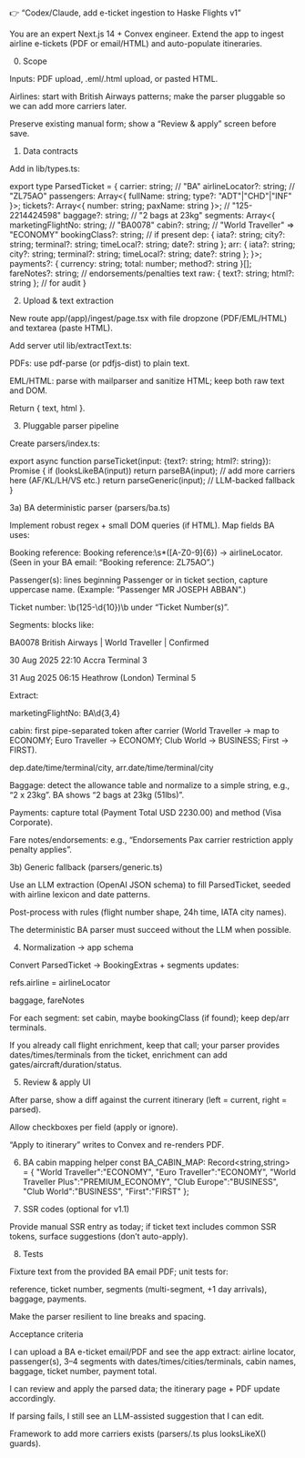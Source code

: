 👉 “Codex/Claude, add e-ticket ingestion to Haske Flights v1”

You are an expert Next.js 14 + Convex engineer. Extend the app to ingest airline e-tickets (PDF or email/HTML) and auto-populate itineraries.

0) Scope

Inputs: PDF upload, .eml/.html upload, or pasted HTML.

Airlines: start with British Airways patterns; make the parser pluggable so we can add more carriers later.

Preserve existing manual form; show a “Review & apply” screen before save.

1) Data contracts

Add in lib/types.ts:

export type ParsedTicket = {
  carrier: string;                       // "BA"
  airlineLocator?: string;               // "ZL75AO"
  passengers: Array<{ fullName: string; type?: "ADT"|"CHD"|"INF" }>;
  tickets?: Array<{ number: string; paxName: string }>; // "125-2214424598"
  baggage?: string;                      // "2 bags at 23kg"
  segments: Array<{
    marketingFlightNo: string;           // "BA0078"
    cabin?: string;                      // "World Traveller" => "ECONOMY"
    bookingClass?: string;               // if present
    dep: { iata?: string; city?: string; terminal?: string; timeLocal?: string; date?: string };
    arr: { iata?: string; city?: string; terminal?: string; timeLocal?: string; date?: string };
  }>;
  payments?: { currency: string; total: number; method?: string }[];
  fareNotes?: string;                    // endorsements/penalties text
  raw: { text?: string; html?: string }; // for audit
}

2) Upload & text extraction

New route app/(app)/ingest/page.tsx with file dropzone (PDF/EML/HTML) and textarea (paste HTML).

Add server util lib/extractText.ts:

PDFs: use pdf-parse (or pdfjs-dist) to plain text.

EML/HTML: parse with mailparser and sanitize HTML; keep both raw text and DOM.

Return { text, html }.

3) Pluggable parser pipeline

Create parsers/index.ts:

export async function parseTicket(input: {text?: string; html?: string}): Promise<ParsedTicket> {
  if (looksLikeBA(input)) return parseBA(input);
  // add more carriers here (AF/KL/LH/VS etc.)
  return parseGeneric(input); // LLM-backed fallback
}

3a) BA deterministic parser (parsers/ba.ts)

Implement robust regex + small DOM queries (if HTML). Map fields BA uses:

Booking reference: Booking reference:\s*([A-Z0-9]{6}) → airlineLocator.
(Seen in your BA email: “Booking reference: ZL75AO”.) 

Passenger(s): lines beginning Passenger or in ticket section, capture uppercase name.
(Example: “Passenger MR JOSEPH ABBAN”.) 

Ticket number: \b(125-\d{10})\b under “Ticket Number(s)”. 

Segments: blocks like:

BA0078
British Airways | World Traveller | Confirmed

30 Aug 2025
22:10
Accra
Terminal 3

31 Aug 2025
06:15
Heathrow (London)
Terminal 5


Extract:

marketingFlightNo: BA\d{3,4}

cabin: first pipe-separated token after carrier (World Traveller → map to ECONOMY; Euro Traveller → ECONOMY; Club World → BUSINESS; First → FIRST). 

dep.date/time/terminal/city, arr.date/time/terminal/city

Baggage: detect the allowance table and normalize to a simple string, e.g., “2 x 23kg”. BA shows “2 bags at 23kg (51lbs)”. 

Payments: capture total (Payment Total USD 2230.00) and method (Visa Corporate). 

Fare notes/endorsements: e.g., “Endorsements Pax carrier restriction apply penalty applies”. 

3b) Generic fallback (parsers/generic.ts)

Use an LLM extraction (OpenAI JSON schema) to fill ParsedTicket, seeded with airline lexicon and date patterns.

Post-process with rules (flight number shape, 24h time, IATA city names).

The deterministic BA parser must succeed without the LLM when possible.

4) Normalization → app schema

Convert ParsedTicket → BookingExtras + segments updates:

refs.airline = airlineLocator

baggage, fareNotes

For each segment: set cabin, maybe bookingClass (if found); keep dep/arr terminals.

If you already call flight enrichment, keep that call; your parser provides dates/times/terminals from the ticket, enrichment can add gates/aircraft/duration/status.

5) Review & apply UI

After parse, show a diff against the current itinerary (left = current, right = parsed).

Allow checkboxes per field (apply or ignore).

“Apply to itinerary” writes to Convex and re-renders PDF.

6) BA cabin mapping helper
const BA_CABIN_MAP: Record<string,string> = {
  "World Traveller":"ECONOMY",
  "Euro Traveller":"ECONOMY",
  "World Traveller Plus":"PREMIUM_ECONOMY",
  "Club Europe":"BUSINESS",
  "Club World":"BUSINESS",
  "First":"FIRST"
};

7) SSR codes (optional for v1.1)

Provide manual SSR entry as today; if ticket text includes common SSR tokens, surface suggestions (don’t auto-apply).

8) Tests

Fixture text from the provided BA email PDF; unit tests for:

reference, ticket number, segments (multi-segment, +1 day arrivals), baggage, payments.

Make the parser resilient to line breaks and spacing.

Acceptance criteria

I can upload a BA e-ticket email/PDF and see the app extract: airline locator, passenger(s), 3–4 segments with dates/times/cities/terminals, cabin names, baggage, ticket number, payment total. 

I can review and apply the parsed data; the itinerary page + PDF update accordingly.

If parsing fails, I still see an LLM-assisted suggestion that I can edit.

Framework to add more carriers exists (parsers/<carrier>.ts plus looksLikeX() guards).